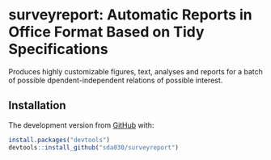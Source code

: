 
<!-- README.md is generated from README.Rmd. Please edit that file -->

# surveyreport: Automatic Reports in Office Format Based on Tidy Specifications

<!-- badges: start -->
<!-- badges: end -->

Produces highly customizable figures, text, analyses and reports for a
batch of possible dpendent-independent relations of possible interest.

## Installation

The development version from [GitHub](https://github.com/) with:

``` r
install.packages("devtools")
devtools::install_github("sda030/surveyreport")
```
